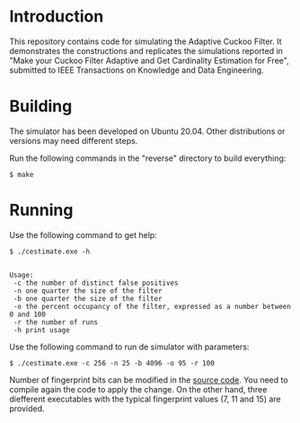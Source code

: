 # Introduction

This repository contains code for simulating the Adaptive Cuckoo Filter. It demonstrates the constructions and replicates the simulations reported in "Make your Cuckoo Filter Adaptive and Get Cardinality Estimation for Free", submitted to IEEE Transactions on Knowledge and Data Engineering.

# Building

The simulator has been developed on Ubuntu 20.04. Other distributions or versions may need different steps.

Run the following commands in the "reverse" directory to build everything:

```
$ make
```

# Running

Use the following command to get help:

```
$ ./cestimate.exe -h


Usage:
 -c the number of distinct false positives
 -n one quarter the size of the filter
 -b one quarter the size of the filter
 -o the percent occupancy of the filter, expressed as a number between 0 and 100
 -r the number of runs
 -h print usage
```

Use the following command to run de simulator with parameters:

```
$ ./cestimate.exe -c 256 -n 25 -b 4096 -o 95 -r 100
```

Number of fingerprint bits can be modified in the [source code](https://github.com/aalonsog/ACF/blob/cestimate/reverse/cestimate.cpp#L39). You need to compile again the code to apply the change. On the other hand, three diefferent executables with the typical fingerprint values (7, 11 and 15) are provided.
    
